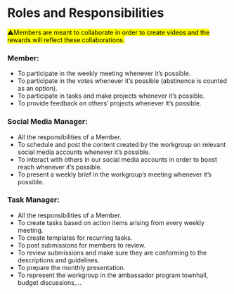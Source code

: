 # Roles and Responsibilities

<mark style="background-color:yellow;">⚠️Members are meant to collaborate in order to create videos and the rewards will reflect these collaborations.</mark>

### Member:

* To participate in the weekly meeting whenever it’s possible.
* To participate in the votes whenever it’s possible (abstinence is counted as an option).
* To participate in tasks and make projects whenever it’s possible.
* To provide feedback on others’ projects whenever it’s possible.

### Social Media Manager:

* All the responsibilities of a Member.
* To schedule and post the content created by the workgroup on relevant social media accounts whenever it’s possible.
* To interact with others in our social media accounts in order to boost reach whenever it’s possible.
* To present a weekly brief in the workgroup’s meeting whenever it’s possible.

### Task Manager:

* All the responsibilities of a Member.
* To create tasks based on action items arising from every weekly meeting.
* To create templates for recurring tasks.
* To post submissions for members to review.
* To review submissions and make sure they are conforming to the descriptions and guidelines.
* To prepare the monthly presentation.
* To represent the workgroup in the ambassador program townhall, budget discussions,...
